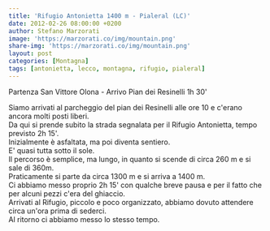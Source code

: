 ```yaml
---
title: 'Rifugio Antonietta 1400 m - Pialeral (LC)'
date: 2012-02-26 08:00:00 +0200
author: Stefano Marzorati
image: 'https://marzorati.co/img/mountain.png'
share-img: 'https://marzorati.co/img/mountain.png'
layout: post
categories: [Montagna]
tags: [antonietta, lecco, montagna, rifugio, pialeral]
---
```

Partenza San Vittore Olona - Arrivo Pian dei Resinelli 1h 30'   

Siamo arrivati al parcheggio del pian dei Resinelli alle ore 10 e c'erano ancora molti posti liberi.  
Da qui si prende subito la strada segnalata per il Rifugio Antonietta, tempo previsto 2h 15'.  
Inizialmente è asfaltata, ma poi diventa sentiero.  
E' quasi tutta sotto il sole.  
Il percorso è semplice, ma lungo, in quanto si scende di circa 260 m e si sale di 360m.  
Praticamente si parte da circa 1300 m e si arriva a 1400 m.  
Ci abbiamo messo proprio 2h 15' con qualche breve pausa e per il fatto che per alcuni pezzi c'era del ghiaccio.  
Arrivati al Rifugio, piccolo e poco organizzato, abbiamo dovuto attendere circa un'ora prima di sederci.  
Al ritorno ci abbiamo messo lo stesso tempo.